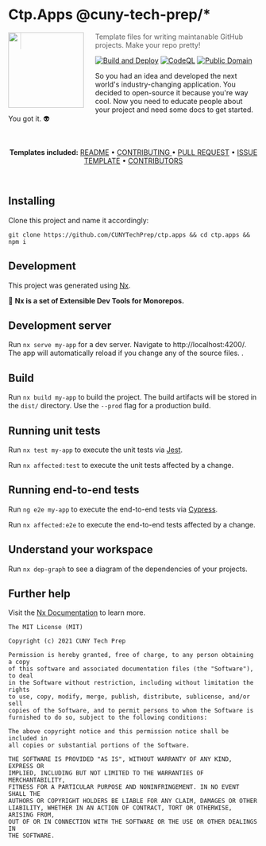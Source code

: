 
# Ctp.Apps @cuny-tech-prep/*
<img src="https://cunytechprep.nyc/img/banner-logo.png" align="left" width="152px" height="152px"/>
<img align="left" width="0" height="162px" hspace="10"/>

 > Template files for writing maintanable GitHub projects. Make your repo pretty!

[![Build and Deploy](https://github.com/CUNYTechPrep/ctp.apps/actions/workflows/main.yml/badge.svg)](https://github.com/CUNYTechPrep/ctp.apps/actions/workflows/main.yml)
[![CodeQL](https://github.com/CUNYTechPrep/ctp.apps/actions/workflows/codeql-analysis.yml/badge.svg)](https://github.com/CUNYTechPrep/ctp.apps/actions/workflows/codeql-analysis.yml)
 [![Public Domain](https://img.shields.io/badge/public-domain-lightgrey.svg)](https://creativecommons.org/publicdomain/zero/1.0/) 

So you had an idea and developed the next world's industry-changing application. You decided to open-source it because you're way cool. Now you need to educate people about your project and need some docs to get started. You got it. :alien:

<br>
<p align="center">
<strong>Templates included:</strong>
<a href="/.github/README.md">README</a> • <a href="/.github/CONTRIBUTING.md">CONTRIBUTING </a> • <a href="/.github/PULL_REQUEST_TEMPLATE.md">PULL REQUEST</a> • <a href="/.github/ISSUE_TEMPLATE.md">ISSUE TEMPLATE</a> • <a href="/.github/CONTRIBUTORS.md">CONTRIBUTORS</a>
</p>
<br>

## Installing

Clone this project and name it accordingly:

``git clone https://github.com/CUNYTechPrep/ctp.apps && cd ctp.apps && npm i``

## Development
This project was generated using [Nx](https://nx.dev). 

🔎 **Nx is a set of Extensible Dev Tools for Monorepos.**
## Development server

Run `nx serve my-app` for a dev server. Navigate to http://localhost:4200/. The app will automatically reload if you change any of the source files.
.

## Build

Run `nx build my-app` to build the project. The build artifacts will be stored in the `dist/` directory. Use the `--prod` flag for a production build.

## Running unit tests

Run `nx test my-app` to execute the unit tests via [Jest](https://jestjs.io).

Run `nx affected:test` to execute the unit tests affected by a change.

## Running end-to-end tests

Run `ng e2e my-app` to execute the end-to-end tests via [Cypress](https://www.cypress.io).

Run `nx affected:e2e` to execute the end-to-end tests affected by a change.

## Understand your workspace

Run `nx dep-graph` to see a diagram of the dependencies of your projects.

## Further help

Visit the [Nx Documentation](https://nx.dev) to learn more.

```
The MIT License (MIT)

Copyright (c) 2021 CUNY Tech Prep

Permission is hereby granted, free of charge, to any person obtaining a copy
of this software and associated documentation files (the "Software"), to deal
in the Software without restriction, including without limitation the rights
to use, copy, modify, merge, publish, distribute, sublicense, and/or sell
copies of the Software, and to permit persons to whom the Software is
furnished to do so, subject to the following conditions:

The above copyright notice and this permission notice shall be included in
all copies or substantial portions of the Software.

THE SOFTWARE IS PROVIDED "AS IS", WITHOUT WARRANTY OF ANY KIND, EXPRESS OR
IMPLIED, INCLUDING BUT NOT LIMITED TO THE WARRANTIES OF MERCHANTABILITY,
FITNESS FOR A PARTICULAR PURPOSE AND NONINFRINGEMENT. IN NO EVENT SHALL THE
AUTHORS OR COPYRIGHT HOLDERS BE LIABLE FOR ANY CLAIM, DAMAGES OR OTHER
LIABILITY, WHETHER IN AN ACTION OF CONTRACT, TORT OR OTHERWISE, ARISING FROM,
OUT OF OR IN CONNECTION WITH THE SOFTWARE OR THE USE OR OTHER DEALINGS IN
THE SOFTWARE.
```
